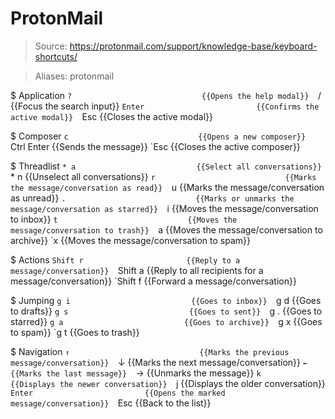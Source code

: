 # ProtonMail

> Source: https://protonmail.com/support/knowledge-base/keyboard-shortcuts/

> Aliases: protonmail

$ Application
    `?                             {{Opens the help modal}} 
    `/                             {{Focus the search input}} 
    `Enter                         {{Confirms the active modal}} 
    `Esc                           {{Closes the active modal}} 

$ Composer
    `c                             {{Opens a new composer}} 
    `Ctrl Enter                    {{Sends the message}} 
    `Esc                           {{Closes the active composer}} 

$ Threadlist
    `* a                           {{Select all conversations}} 
    `* n                           {{Unselect all conversations}} 
    `r                             {{Marks the message/conversation as read}} 
    `u                             {{Marks the message/conversation as unread}} 
    `.                             {{Marks or unmarks the message/conversation as starred}} 
    `i                             {{Moves the message/conversation to inbox}} 
    `t                             {{Moves the message/conversation to trash}} 
    `a                             {{Moves the message/conversation to archive}} 
    `x                             {{Moves the message/conversation to spam}} 

$ Actions
    `Shift r                       {{Reply to a message/conversation}} 
    `Shift a                       {{Reply to all recipients for a message/conversation}} 
    `Shift f                       {{Forward a message/conversation}} 

$ Jumping
    `g i                           {{Goes to inbox}} 
    `g d                           {{Goes to drafts}} 
    `g s                           {{Goes to sent}} 
    `g .                           {{Goes to starred}} 
    `g a                           {{Goes to archive}} 
    `g x                           {{Goes to spam}} 
    `g t                           {{Goes to trash}} 

$ Navigation
    `↑                             {{Marks the previous message/conversation}} 
    `↓                             {{Marks the next message/conversation}} 
    `←                             {{Marks the last message}} 
    `→                             {{Unmarks the message}} 
    `k                             {{Displays the newer conversation}} 
    `j                             {{Displays the older conversation}} 
    `Enter                         {{Opens the marked message/conversation}} 
    `Esc                           {{Back to the list}} 

